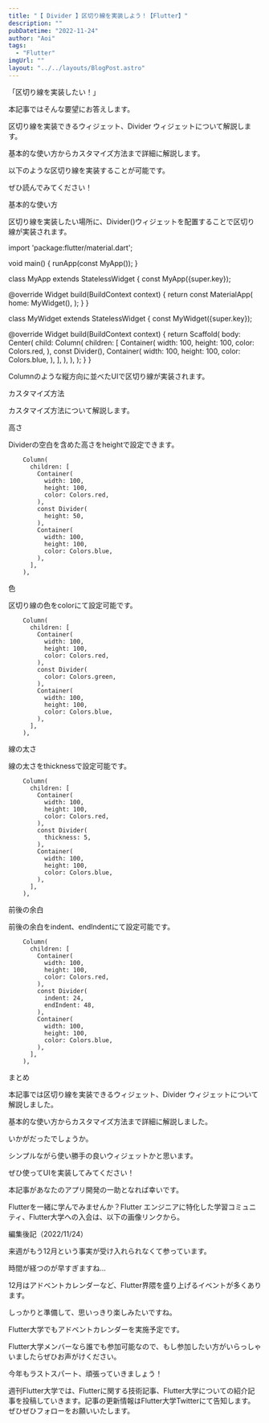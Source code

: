 ```yaml
---
title: "【 Divider 】区切り線を実装しよう！【Flutter】"
description: ""
pubDatetime: "2022-11-24"
author: "Aoi"
tags:
  - "Flutter"
imgUrl: ""
layout: "../../layouts/BlogPost.astro"
---
```



「区切り線を実装したい！」



本記事ではそんな要望にお答えします。



区切り線を実装できるウィジェット、Divider ウィジェットについて解説します。



基本的な使い方からカスタマイズ方法まで詳細に解説します。



以下のような区切り線を実装することが可能です。







ぜひ読んでみてください！



基本的な使い方



区切り線を実装したい場所に、Divider()ウィジェットを配置することで区切り線が実装されます。



import 'package:flutter/material.dart';

void main() {
  runApp(const MyApp());
}

class MyApp extends StatelessWidget {
  const MyApp({super.key});

  @override
  Widget build(BuildContext context) {
    return const MaterialApp(
      home: MyWidget(),
    );
  }
}

class MyWidget extends StatelessWidget {
  const MyWidget({super.key});

  @override
  Widget build(BuildContext context) {
    return Scaffold(
      body: Center(
        child: Column(
          children: [
            Container(
              width: 100,
              height: 100,
              color: Colors.red,
            ),
            const Divider(),
            Container(
              width: 100,
              height: 100,
              color: Colors.blue,
            ),
          ],
        ),
      ),
    );
  }
}





Columnのような縦方向に並べたUIで区切り線が実装されます。




カスタマイズ方法



カスタマイズ方法について解説します。



高さ



Dividerの空白を含めた高さをheightで設定できます。







        Column(
          children: [
            Container(
              width: 100,
              height: 100,
              color: Colors.red,
            ),
            const Divider(
              height: 50,
            ),
            Container(
              width: 100,
              height: 100,
              color: Colors.blue,
            ),
          ],
        ),



色



区切り線の色をcolorにて設定可能です。







        Column(
          children: [
            Container(
              width: 100,
              height: 100,
              color: Colors.red,
            ),
            const Divider(
              color: Colors.green,
            ),
            Container(
              width: 100,
              height: 100,
              color: Colors.blue,
            ),
          ],
        ),



線の太さ



線の太さをthicknessで設定可能です。







        Column(
          children: [
            Container(
              width: 100,
              height: 100,
              color: Colors.red,
            ),
            const Divider(
              thickness: 5,
            ),
            Container(
              width: 100,
              height: 100,
              color: Colors.blue,
            ),
          ],
        ),



前後の余白



前後の余白をindent、endIndentにて設定可能です。







        Column(
          children: [
            Container(
              width: 100,
              height: 100,
              color: Colors.red,
            ),
            const Divider(
              indent: 24,
              endIndent: 48,
            ),
            Container(
              width: 100,
              height: 100,
              color: Colors.blue,
            ),
          ],
        ),



まとめ



本記事では区切り線を実装できるウィジェット、Divider ウィジェットについて解説しました。



基本的な使い方からカスタマイズ方法まで詳細に解説しました。



いかがだったでしょうか。



シンプルながら使い勝手の良いウィジェットかと思います。



ぜひ使ってUIを実装してみてください！



本記事があなたのアプリ開発の一助となれば幸いです。




Flutterを一緒に学んでみませんか？Flutter エンジニアに特化した学習コミュニティ、Flutter大学への入会は、以下の画像リンクから。










編集後記（2022/11/24）




来週がもう12月という事実が受け入れられなくて参っています。



時間が経つのが早すぎますね...



12月はアドベントカレンダーなど、Flutter界隈を盛り上げるイベントが多くあります。



しっかりと準備して、思いっきり楽しみたいですね。



Flutter大学でもアドベントカレンダーを実施予定です。



Flutter大学メンバーなら誰でも参加可能なので、もし参加したい方がいらっしゃいましたらぜひお声がけください。



今年もラストスパート、頑張っていきましょう！





週刊Flutter大学では、Flutterに関する技術記事、Flutter大学についての紹介記事を投稿していきます。記事の更新情報はFlutter大学Twitterにて告知します。ぜひぜひフォローをお願いいたします。

